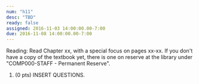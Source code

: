 ```yaml
---
num: "h11"
desc: "TBD"
ready: false
assigned: 2016-11-03 14:00:00.00-7:00
due: 2016-11-08 14:00:00.00-7:00
---
```

Reading: Read Chapter xx, with a special focus on pages xx-xx.    If you don't have a copy of the textbook yet, there is one on reserve at the library under "COMP000-STAFF - Permanent Reserve".

1.	(0 pts) INSERT QUESTIONS.
	<div style="margin-bottom:4em"></div>
